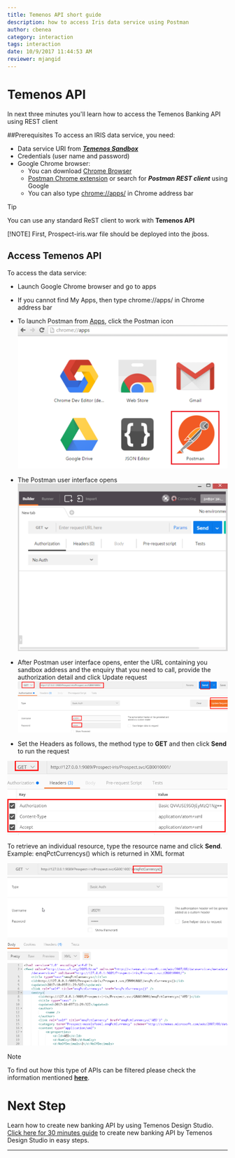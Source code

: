 ```yaml
---
title: Temenos API short guide
description: how to access Iris data service using Postman
author: cbenea
category: interaction
tags: interaction
date: 10/9/2017 11:44:53 AM 
reviewer: mjangid
---
```



# Temenos API
In next three minutes you'll learn how to access the Temenos Banking API using REST client

##Prerequisites
To access an IRIS data service, you need:

*	Data service URI from [***Temenos Sandbox***](../marketplace/sandbox.md)
*	Credentials (user name and password)
*	Google Chrome browser:
	*	You can download [Chrome Browser](https://www.google.co.uk/chrome/browser/desktop/)
	*	[Postman Chrome extension](https://chrome.google.com/webstore/detail/postman/fhbjgbiflinjbdggehcddcbncdddomop?hl=en) or search for ***Postman REST client*** using Google
	*	You can also type [chrome://apps/](chrome://apps/) in Chrome address bar

> [!TIP]
> You can use any standard ReST client to work with **Temenos API**
> 
> [!NOTE]
> First, Prospect-iris.war file should be deployed into the jboss. 


## Access Temenos API
To access the data service:

*	Launch Google Chrome browser and go to apps
*	If you cannot find My Apps, then type chrome://apps/ in Chrome address bar
*	To launch Postman from [Apps](chrome://apps), click the Postman icon
![](./images/chrome-apps.png)
*	The Postman user interface opens
![](./images/postman-user-interface.png)

*	After Postman user interface opens, enter the URL containing you sandbox address and the enquiry that you need to call, provide the authorization detail and click Update request
![postman connect](./images/postman-connect.png)

*	Set the Headers as follows, the method type to **GET** and then click **Send** to run the request

![postman](./images/postman-set.png)

To retrieve an individual resource, type the resource name and click **Send**. Example: enqPctCurrencys() which is returned in XML format

![postman](./images/postman-xmlenquiry.png)


> [!NOTE]
> To find out how this type of APIs can be filtered please check the information mentioned [**here**](iris-data-service-and-odata-filters.md).

# Next Step

Learn how to create new banking API by using Temenos Design Studio. 
[Click here for 30 minutes guide](30-minutes.md) to create new banking API by Temenos Design Studio in easy steps.

----------


